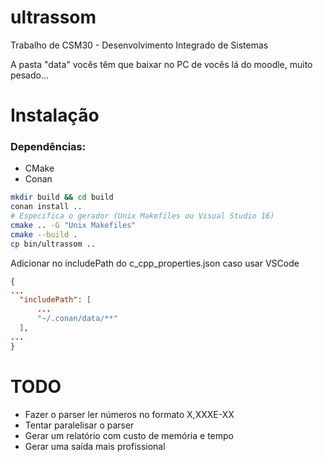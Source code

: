 # ultrassom
Trabalho de CSM30 - Desenvolvimento Integrado de Sistemas

A pasta "data" vocês têm que baixar no PC de vocês lá do moodle, muito pesado...

# Instalação

### Dependências:
  - CMake
  - Conan

```sh
mkdir build && cd build
conan install ..
# Especifica o gerador (Unix Makefiles ou Visual Studio 16)
cmake .. -G "Unix Makefiles"
cmake --build .
cp bin/ultrassom ..
```

Adicionar no includePath do c_cpp_properties.json caso usar VSCode

```json
{
...
  "includePath": [
      ...
      "~/.conan/data/**"
  ],
...
}
```

# TODO
 - Fazer o parser ler números no formato X,XXXE-XX
 - Tentar paralelisar o parser
 - Gerar um relatório com custo de memória e tempo
 - Gerar uma saída mais profissional

